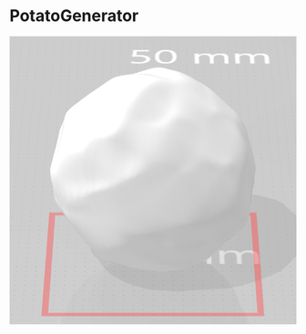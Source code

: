# PotatoGenerator

![My planet](https://github.com/CorentinDumery/PotatoGenerator/blob/master/planet.PNG)

